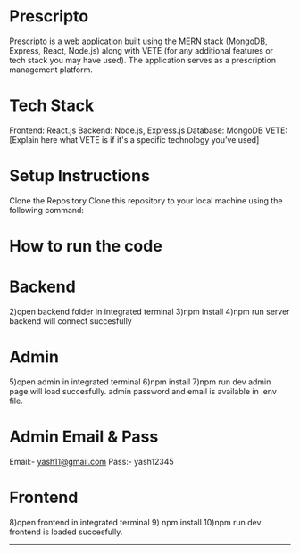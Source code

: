 # Prescripto

Prescripto is a web application built using the MERN stack (MongoDB, Express, React, Node.js) along with VETE (for any additional features or tech stack you may have used). The application serves as a prescription management platform.

# Tech Stack

Frontend: React.js
Backend: Node.js, Express.js
Database: MongoDB
VETE: [Explain here what VETE is if it's a specific technology you’ve used]

# Setup Instructions

Clone the Repository
Clone this repository to your local machine using the following command:

# How to run the code

# Backend

2)open backend folder in integrated terminal
3)npm install
4)npm run server
backend will connect succesfully

# Admin

5)open admin in integrated terminal
6)npm install
7)npm run dev
admin page will load succesfully.
admin password and email is available in .env file.

# Admin Email & Pass

Email:- yash11@gmail.com
Pass:- yash12345

# Frontend

8)open frontend in integrated terminal 9) npm install
10)npm run dev frontend is loaded succesfully.

---
